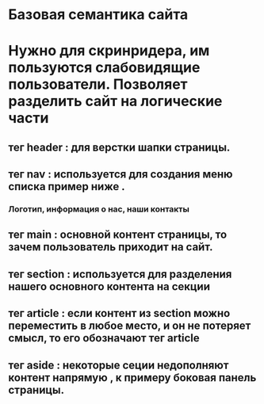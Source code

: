 # Базовая семантика сайта

# Нужно для скринридера, им пользуются слабовидящие пользователи. Позволяет разделить сайт на логические части

## тег header : для верстки шапки страницы. 
## тег nav : используется для создания меню списка пример ниже . 

### Логотип, информация о нас, наши контакты


## тег main : основной контент страницы, то зачем пользователь приходит на сайт.

## тег section : используется для разделения нашего основного контента на секции

## тег article : если контент из section можно переместить в любое место, и он не потеряет смысл, то его обозначают тег article

## тег aside : некоторые сеции недополняют контент напрямую , к примеру боковая панель страницы.

